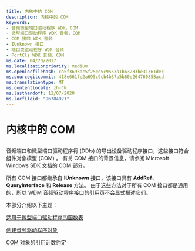 ```yaml
---
title: 内核中的 COM
description: 内核中的 COM
keywords:
- 音频微型端口驱动程序 WDK，COM
- 微型端口驱动程序 WDK 音频，COM
- COM 接口 WDK 音频
- IUnknown 接口
- 端口类驱动程序 WDK 音频
- PortCls WDK 音频，COM
ms.date: 04/20/2017
ms.localizationpriority: medium
ms.openlocfilehash: ca5f3693ac5f25ee5c9553a1b63233be31361dec
ms.sourcegitcommit: 418e6617e2a695c9cb4b37b5b60e264760858acd
ms.translationtype: MT
ms.contentlocale: zh-CN
ms.lasthandoff: 12/07/2020
ms.locfileid: "96784921"
---
```

# <a name="com-in-the-kernel"></a>内核中的 COM


## <span id="com_in_the_kernel"></span><span id="COM_IN_THE_KERNEL"></span>


音频端口和微型端口驱动程序将 (DDIs) 的导出设备驱动程序接口，这些接口符合组件对象模型 (COM) 。 有关 COM 接口的背景信息，请参阅 Microsoft Windows SDK 文档的 COM 部分。

所有 COM 接口都继承自 **IUnknown** 接口，该接口具有 **AddRef**、 **QueryInterface** 和 **Release** 方法。 由于这些方法对于所有 COM 接口都是通用的，所以 WDM 音频驱动程序接口的引用页不会显式描述它们。

本部分介绍以下主题：

[适用于微型端口驱动程序的函数表](function-tables-for-miniport-drivers.md)

[创建音频驱动程序对象](creating-audio-driver-objects.md)

[COM 对象的引用计数约定](reference-counting-conventions-for-com-objects.md)

 

 





